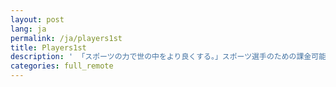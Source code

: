 ```yaml
---
layout: post
lang: ja
permalink: /ja/players1st
title: Players1st
description: ' 「スポーツの力で世の中をより良くする。」スポーツ選手のための課金可能な PR・活動報告サイトの開発運営。 '
categories: full_remote
---
```

